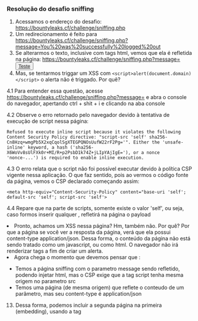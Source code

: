 ### Resolução do desafio sniffing

1. Acessamos o endereço do desafio: https://bountyleaks.cf/challenge/sniffing.php
2. Um redirecionamento é feito para https://bountyleaks.cf/challenge/sniffing.php?message=You%20was%20successfully%20logged%20out
3. Se alterarmos o texto, inclusive com tags html, vemos que ela é refletida na página:
[https://bountyleaks.cf/challenge/sniffing.php?message=<button>Teste</teste>](https://bountyleaks.cf/challenge/sniffing.php?message=&lt;button&gt;Teste&lt;/teste&gt;)
4. Mas, se tentarmos triggar um XSS com ```<script>alert(document.domain)</script>``` o alerta não é triggado. Por quê?

4.1 Para entender essa questão, acesse [https://bountyleaks.cf/challenge/sniffing.php?message=<script>alert(document.domain)</script>](https://bountyleaks.cf/challenge/sniffing.php?message=%3Cscript%3Ealert%28document.domain%29%3C%2Fscript%3E) e abra o console do navegador, apertando ctrl + shit + i e clicando na aba console

4.2 Observe o erro retornado pelo navegador devido à tentativa de execução de script nessa página:
```
Refused to execute inline script because it violates the following Content Security Policy directive: "script-src 'self' sha256-Cn8Hzq+wmgPb5X2xqCqolSgXTEGPQNOsUufW22rF2Pg='". Either the 'unsafe-inline' keyword, a hash ('sha256-X6WoVv8sUlFXk0r+MI/R+p2PsbD1k74Z+jLIpYAjIgE='), or a nonce 'nonce-...') is required to enable inline execution.
```

4.3 O erro relata que o script não foi possível executar devido à política CSP vigente nessa aplicação.
O que faz sentido, pois ao vermos o código fonte da página, vemos o CSP declarado começando assim:
```
<meta http-equiv="Content-Security-Policy" content="base-uri 'self'; default-src 'self'; script-src 'self'>
```

4.4 Repare que na parte de scripts, somente existe o valor 'self', ou seja, caso formos inserir qualquer <script src='url'> a url obrigatoriamente precisa ter a mesma origem do site acessado, devido ao parâmetro "self" (portanto bountyleaks.cf)

4.5 Outra observação interessante é que não existe o valor unsafe-inline, desse forma qualquer xss inline não será executado pois não foi de forma descrita liberado.
XSS como ```<script>alert(1)</script>```, ```<img src=x onerror=alert()>``` não serão executados, exibindo erro de CSP no console tambem.

  5. Sabemos então, que com o atual contexto, não conseguiremos triggar um xss usando o parâmetro message  (https://bountyleaks.cf/challenge/sniffing.php?message=)
6. Olhando mais o site, vemos que um script é importado de uma outra página:
```<script src='/version.php'></script>```
7. Você entende agora por que esse script não é bloqueado pelo CSP? 
  A resposta é que este script atende ao requisito do CSP, uma vez que se encaixa no contexto 'self', sendo de mesma origem, pois seu endereço é [https://bountyleaks.cf/challenge/version.php](https://bountyleaks.cf/challenge/version.php)
8. Ao abrirmos a página version.php vimos a principio um JS.
9.  Caso façamos um fuzzing de parametros nessa página (https://bountyleaks.cf/challenge/version.php?FUZZ=teste), descobrimos que existe um parametro que reflete na página: version
10. Portanto, [https://bountyleaks.cf/challenge/version.php?version=<script>alert(1337)</script>](https://bountyleaks.cf/challenge/version.php?version=<script>alert(1337)</script>), refletirá na página o payload
11. Pronto, achamos um XSS nessa página? Hm, também não. Por quê? Por que a página se você ver a resposta da página, verá que ela possui content-type application/json. Dessa forma, o conteúdo da página não está sendo tratado como um javascript, ou como html. O navegador não irá renderizar tags a fim de criar um alerta.
12. Agora chega o momento que devemos pensar que :
- Temos a página sniffing com o parametro message sendo refletido, podendo injetar html, mas o CSP exige que a tag script tenha mesma origem no parametro src
- Temos uma página (de mesma origem) que reflete o conteudo de um parâmetro, mas seu content-type é application/json
13. Dessa forma, podemos incluir a segunda página na primeira (embedding), usando a tag <script>.
  
13.1 Vamos primeiro fazer uma modificação na segunda página para vocês verem que será refletida na primeira:
```https://bountyleaks.cf/challenge/version.php?version=123%27,%27teste%27:%271```

Veja que criamos uma nova chave e valor no JSON da página, chamado teste

13.2 Agora, vamos incluir essa URL na primeira página, ficando assim:
```https://bountyleaks.cf/challenge/sniffing.php?message=<script%20src=%27https://bountyleaks.cf/challenge/version.php?version=123%2527,%2527teste%2527:%25271337%27></script><!--```

- Nesta URL fizemos algumas modificações:
Alteramos a aspas simples (%27) para double encoding (%2527), não para bypassar algo, mas se você visse no código fonte, veria que caso não o fizessemos, quebraria a estrutura da pagina
- A fim de demonstrar o cenário refletido, acrescemos um <!-- ao final, o que comentará todo o resto da página (desabilitando suas execuções posteriores). A explicação é que estamos incluindo a página /version.php dentro de um script, com argumentos nossos.
Mas logo a baixo, existe um outro <script src='version.php'> (nativo da página). Isto sobrescreveria nossos valores, e no momento quero mostrar para vocês que os valores estão refletindo, antes de triggar o XSS.

13.3 Após acessar a URL do item 13.2, abrimos o console do navegador e digitamos app.teste
Veja que o valor 1337 é retornado

13.4 Conseguimos incluir um script arbitrário! Agora só falta modificá-lo para ser um xss!

14. Sabendo que a chave pra resolver o desafio é manipular a segunda página para quando for processada pela primeira em formato de Javascript, vamos criar a segunda URL dessa forma:

```
https://bountyleaks.cf/challenge/version.php?version=123%27};alert(document.domain)//
```

E incluiremos na primeira página, ficando dessa forma:

```
https://bountyleaks.cf/challenge/sniffing.php?message=<script%20src=%27https://bountyleaks.cf/challenge/version.php?version=123%2527};alert(document.domain)//%27></script>
```

## Desafio resolvido \o/

Você acaba de bypassar duas convicções dos desenvolvedores:

1. o CSP da primeira página por ser de mesma origem é seguro
2. Usando o content-type application/json nunca abre margem para um xss (aqui usamos uma tecnica chamada content sniffing ou mime sniffing)
